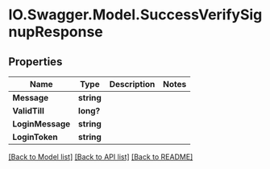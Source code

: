 # IO.Swagger.Model.SuccessVerifySignupResponse
## Properties

Name | Type | Description | Notes
------------ | ------------- | ------------- | -------------
**Message** | **string** |  | 
**ValidTill** | **long?** |  | 
**LoginMessage** | **string** |  | 
**LoginToken** | **string** |  | 

[[Back to Model list]](../README.md#documentation-for-models) [[Back to API list]](../README.md#documentation-for-api-endpoints) [[Back to README]](../README.md)

